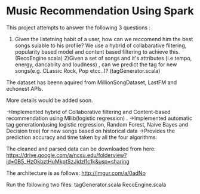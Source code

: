 # Music Recommendation Using Spark

This project attempts to answer the following 3 questions :

1) Given the listetning habit of a user, how can we reccomend him the best songs suiable to his profile?
We use a hybrid of collabarative filtering, popularity based model and content based filtering to achieve this.
(RecoEngine.scala)
2)Given a set of songs and it's attributes (i.e tempo, energy, dancablity and loudness) , can we predict the tag for new songs(e.g. CLassic Rock, Pop etcc..)?
(tagGenerator.scala)

The dataset has beenn aquired from MillionSongDataset, LastFM and echonest APIs.

More details would be added soon.

->Implemented hybrid of Collaborative filtering and Content-based recommendation using Mllib(logistic regression) .
->Implemented automatic tag generation(using logistic regression, Random Forest, Naive Bayes and Decision tree) for new songs based on historical data 
->Provides the prediction accuracy and time taken by all the four algorithms.

The cleaned and parsed data can be downloaded from here:
https://drive.google.com/a/ncsu.edu/folderview?id=0B5_HzOkbztHuMkptSzJidzl1c1k&usp=sharing

The architecture is as follows:
http://imgur.com/a/0adNo

Run the following two files:
tagGenerator.scala
RecoEngine.scala
